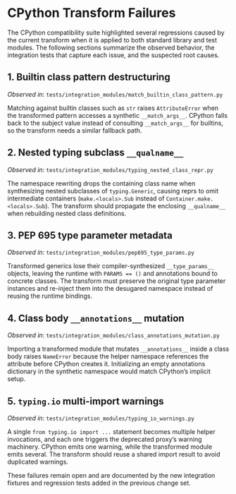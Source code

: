 # CPython Transform Failures

The CPython compatibility suite highlighted several regressions caused by the
current transform when it is applied to both standard library and test
modules. The following sections summarize the observed behavior, the
integration tests that capture each issue, and the suspected root causes.

## 1. Builtin class pattern destructuring

*Observed in*: `tests/integration_modules/match_builtin_class_pattern.py`

Matching against builtin classes such as `str` raises `AttributeError` when the
transformed pattern accesses a synthetic `__match_args__`. CPython falls back to
the subject value instead of consulting `__match_args__` for builtins, so the
transform needs a similar fallback path.

## 2. Nested typing subclass `__qualname__`

*Observed in*: `tests/integration_modules/typing_nested_class_repr.py`

The namespace rewriting drops the containing class name when synthesizing
nested subclasses of `typing.Generic`, causing reprs to omit intermediate
containers (`make.<locals>.Sub` instead of `Container.make.<locals>.Sub`). The
transform should propagate the enclosing `__qualname__` when rebuilding nested
class definitions.

## 3. PEP 695 type parameter metadata

*Observed in*: `tests/integration_modules/pep695_type_params.py`

Transformed generics lose their compiler-synthesized `__type_params__` objects,
leaving the runtime with `PARAMS == ()` and annotations bound to concrete
classes. The transform must preserve the original type parameter instances and
re-inject them into the desugared namespace instead of reusing the runtime
bindings.

## 4. Class body `__annotations__` mutation

*Observed in*: `tests/integration_modules/class_annotations_mutation.py`

Importing a transformed module that mutates `__annotations__` inside a class
body raises `NameError` because the helper namespace references the attribute
before CPython creates it. Initializing an empty annotations dictionary in the
synthetic namespace would match CPython’s implicit setup.

## 5. `typing.io` multi-import warnings

*Observed in*: `tests/integration_modules/typing_io_warnings.py`

A single `from typing.io import ...` statement becomes multiple helper
invocations, and each one triggers the deprecated proxy’s warning machinery.
CPython emits one warning, while the transformed module emits several. The
transform should reuse a shared import result to avoid duplicated warnings.

These failures remain open and are documented by the new integration fixtures
and regression tests added in the previous change set.
